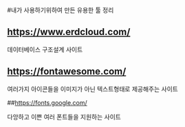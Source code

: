 #내가 사용하기위하여 만든 유용한 툴 정리 

## https://www.erdcloud.com/

데이터베이스 구조설계 사이트

## https://fontawesome.com/

여러가지 아이콘들을 이미지가 아닌 텍스트형태로 제공해주는 사이트

##https://fonts.google.com/

다앙하고 이쁜 여러 폰트들을 지원하는 사이트
